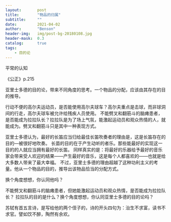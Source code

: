 ```yaml
---
layout:       post
title:        "物品的归属"
subtitle:     ""
date:         2021-04-02
author:       "Benson"
header-img:   img/post-bg-20180108.jpg
header-mask:  0.3
catalog:      true
tags: 
    - 目的论
---
```


平常的认知

《公正》p.215

亚里士多德的目的论，带来不同角度的思考。一个物品的分配，应该由其存在的目的推导。

行动不便的高尔夫运动员，是否能使用高尔夫球车？高尔夫重点是击球，而非球洞间的行走，高尔夫球车被允许给残疾人员使用。
不能劈叉和翻筋斗的脑瘫患者，是否能成为拉拉队长？拉拉队是为了场上气氛，能激起运动员和观众热情的人，就能成为。劈叉和翻筋斗只是其中一种表现方式。

亚里士多德认为，最好的长笛应当归给最佳长笛吹奏者的理由是，这是长笛存在的目的—被很好地吹奏。
长苗的目的在于产生动听的者乐。那些能最好的实现这一目的的人就应当拥有最好的长笛。
同样真实的是：将最好的乐器给予最好的音乐家会带来受人欢迎的结果——产生最好的音乐，这是每个人都喜欢的——也就是给大多数人带来了最大幸福。
不过，亚里士多德的理由超越了这种功利主义的考量。他从一个物品的目的，推导出该物品恰当的分配方式。

换个角度想想，你认同他吗？

不能劈叉和翻筋斗的脑瘫患者，但她能激起运动员和观众热情，是否能成为拉拉队长？ 拉拉队的目的是什么？换个角度想想，你认同亚里士多德的目的论吗？

苏轼有首五言诗，是写给他的两个侄子的，诗的开头四句为：治生不求富，读书不求官。譬如饮不醉，陶然有余欢。
